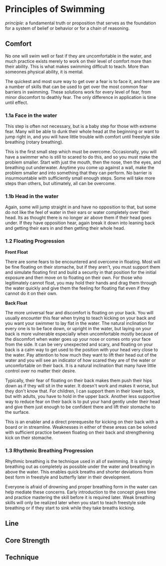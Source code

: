 # Principles of Swimming

*principle:* a fundamental truth or proposition that serves as the foundation
for a system of belief or behavior or for a chain of reasoning.

## Comfort

No one will swim well or fast if they are uncomfortable in the water, and much
practice exists merely to work on their level of comfort more than their ability.
This is what makes swimming difficult to teach. More than someones physical ability,
it is mental.

The quickest and most sure way to get over a fear is to face it, and here are a number
of skills that can be used to get over the most common fear barriers in swimming.
These solutions work for every level of fear, from minor discomfort to deathly fear.
The only difference in application is time until effect.

### 1.1a Face in the water

This step is often not necessary, but is a baby step for those with extreme fear. Many
will be able to dunk their whole head at the beginning or want to jump right in, and you
will have little trouble with comfort until freestyle side breathing (rotary breathing).

This is the first small step which must be overcome. Occasionally, you will have a
swimmer who is still to scared to do this, and so you must make the problem smaller.
Start with just the mouth, then the nose, then the eyes, and breathing out underwater.
Anytime you come up against a wall, make the problem smaller and into something that
they can perform. No barrier is insurmountable with sufficiently small enough steps.
Some will take more steps than others, but ultimately, all can be overcome.

### 1.1b Head in the water

Again, some will jump straight in and have no opposition to that, but some do not
like the feel of water in their ears or water completely over their head. Its as
thought there is no longer air above them if their head goes under. If they have
opposition hear, again break it down into leaning back and getting their ears in and
then getting their whole head.

### 1.2 Floating Progression

**Front Float**

There are some fears to be encountered and overcome in floating. Most will be fine
floating on their stomache, but if they aren't, you must support them and simulate
floating first and build a security in that position for the initial exposure and then
move on to floating on their own. For those who legitimately cannot float, you may hold
their hands and drag them through the water quickly and give them the feeling for
floating flat even if they cannot do it on their own.

**Back Float**

The more universal fear and discomfort is floating on your back. You will usually
encounter this fear when trying to teach kicking on your back and you want your swimmer
to lay flat in the water. The natural inclination for every one is to be face down, or
upright in the water, but laying on your back is more vulnerable especially when
uncomfortable mostly because of the discomfort when water goes up your nose or comes
onto your face from the side. It can be very unexpected and scary, and floating
on your back is a calm way to get used to the position with your head very close to
the water. Pay attention to how much they want to lift their head out of the water
and you will see an indicator of how scared they are of the water or uncomfortable
on their back. It is a natural inclination that many have little control over no matter
their desire.

Typically, their fear of floating on their back makes them push their hips down as if
they will sit in the water. It doesn't work and makes it worse, but they don't know that.
For children, I can support them in their lower back, but with adults, you have to hold
in the upper back. Another less supportive way to reduce fear on their back is to
put your hand gently under their head and give them just enough to be confident there
and lift their stomache to the surface.

This is an enabler and a direct prerequesite for kicking on their back with a board or
in streamline. Weaknesses in either of these areas can be solved with sufficient
practice between floating on their back and strengthening kick on their stomache.

### 1.3 Rhythmic Breathing Progression

Rhythmic breathing is the technique used in all of swimming. It is simply breathing out
as completely as possible under the water and breathing in above the water. This enables
quick breaths and shorter deviations from best form in freestyle and butterfly later in
their development.

Everyone is afraid of drowning and proper breathing form in the water can help mediate
these concerns. Early introduction to the concept gives time and practice mastering the
skill before it is required later. Weak breathing skills will only be realized later
when you start to teach freestyle side breathing or if they start to sink while they
take breaths kicking.

## Line

## Core Strength

## Technique

